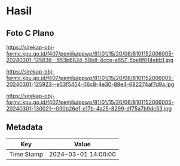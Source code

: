 # Hasil

## Foto C Plano

https://sirekap-obj-formc.kpu.go.id/f407/pemilu/ppwp/81/01/15/20/06/8101152006005-20240301-125836--653b6824-58b8-4cce-a657-5be8f014ebb1.jpg

https://sirekap-obj-formc.kpu.go.id/f407/pemilu/ppwp/81/01/15/20/06/8101152006005-20240301-125923--e53f5454-06c8-4e30-88e4-682274af7d9a.jpg

https://sirekap-obj-formc.kpu.go.id/f407/pemilu/ppwp/81/01/15/20/06/8101152006005-20240301-130021--030b26e1-c17b-4a25-8299-df75a7b9dc53.jpg


## Metadata

| Key        | Value               |
| ---------- | ------------------- |
| Time Stamp | 2024-03-01 14:00:00 |



